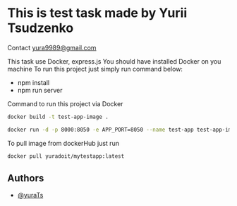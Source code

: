 # This is test task made by Yurii Tsudzenko
Contact yura9989@gmail.com

This task use Docker, express.js
You should have installed Docker on you machine 
To run this project just simply run command below:
- npm install
- npm run server

Command to run this project via Docker 
```bash
docker build -t test-app-image .
```
```bash
docker run -d -p 8000:8050 -e APP_PORT=8050 --name test-app test-app-image
```

To pull image from dockerHub just run
```bash
docker pull yuradoit/mytestapp:latest
```

## Authors

- [@yuraTs](https://www.linkedin.com/in/yura-tsudzenko-417561173/)